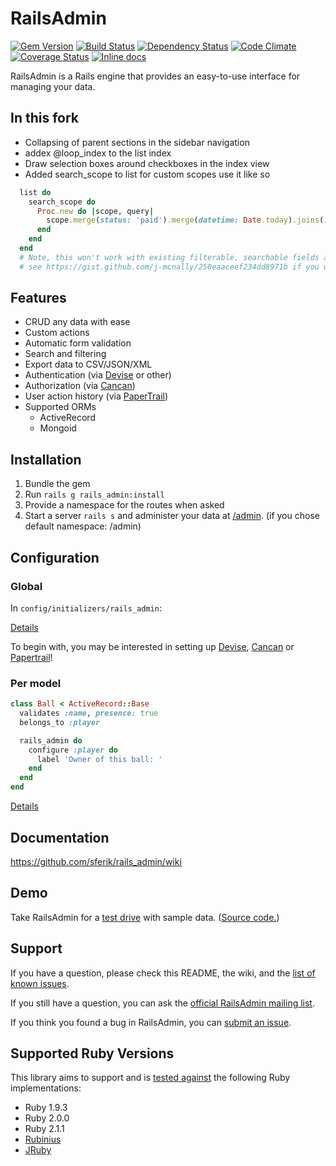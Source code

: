 # RailsAdmin

[![Gem Version](https://img.shields.io/gem/v/rails_admin.svg)][gem]
[![Build Status](https://img.shields.io/travis/sferik/rails_admin.svg)][travis]
[![Dependency Status](https://img.shields.io/gemnasium/sferik/rails_admin.svg)][gemnasium]
[![Code Climate](https://img.shields.io/codeclimate/github/sferik/rails_admin.svg)][codeclimate]
[![Coverage Status](https://img.shields.io/coveralls/sferik/rails_admin.svg)][coveralls]
[![Inline docs](http://inch-ci.org/github/sferik/rails_admin.svg)][inch]

[gem]: https://rubygems.org/gems/rails_admin
[travis]: http://travis-ci.org/sferik/rails_admin
[gemnasium]: https://gemnasium.com/sferik/rails_admin
[codeclimate]: https://codeclimate.com/github/sferik/rails_admin
[coveralls]: https://coveralls.io/r/sferik/rails_admin
[inch]: http://inch-ci.org/github/sferik/rails_admin

RailsAdmin is a Rails engine that provides an easy-to-use interface for managing your data.


## In this fork
* Collapsing of parent sections in the sidebar navigation
* addex @loop_index to the list index
* Draw selection boxes around checkboxes in the index view
* Added search_scope to list for custom scopes use it like so

```ruby
  list do
    search_scope do
      Proc.new do |scope, query|
        scope.merge(status: 'paid').merge(datetime: Date.today).joins(:user).where('users.first_name = ?', query)
      end
    end
  end
  # Note, this won't work with existing filterable, searchable fields as merge will create an AND condition with the scope's WHERE s
  # see https://gist.github.com/j-mcnally/250eaaceef234dd8971b if you want OR conditions
```


## Features
* CRUD any data with ease
* Custom actions
* Automatic form validation
* Search and filtering
* Export data to CSV/JSON/XML
* Authentication (via [Devise](https://github.com/plataformatec/devise) or other)
* Authorization (via [Cancan](https://github.com/ryanb/cancan))
* User action history (via [PaperTrail](https://github.com/airblade/paper_trail))
* Supported ORMs
  * ActiveRecord
  * Mongoid



## Installation

1. Bundle the gem
2. Run `rails g rails_admin:install`
3. Provide a namespace for the routes when asked
4. Start a server `rails s` and administer your data at [/admin](http://localhost:3000/admin). (if you chose default namespace: /admin)

## Configuration
### Global
In `config/initializers/rails_admin`:

[Details](https://github.com/sferik/rails_admin/wiki/Base-configuration)

To begin with, you may be interested in setting up [Devise](https://github.com/sferik/rails_admin/wiki/Devise), [Cancan](https://github.com/sferik/rails_admin/wiki/Cancan) or [Papertrail](https://github.com/sferik/rails_admin/wiki/Papertrail)!

### Per model
```ruby
class Ball < ActiveRecord::Base
  validates :name, presence: true
  belongs_to :player

  rails_admin do
    configure :player do
      label 'Owner of this ball: '
    end
  end
end
```

[Details](https://github.com/sferik/rails_admin/wiki/Railsadmin-DSL)

## Documentation
https://github.com/sferik/rails_admin/wiki

## Demo
Take RailsAdmin for a [test drive][demo] with sample data. ([Source code.][dummy_app])

[demo]: http://rails-admin-tb.herokuapp.com/
[dummy_app]: https://github.com/bbenezech/dummy_app

## Support
If you have a question, please check this README, the wiki, and the [list of
known issues][troubleshoot].

[troubleshoot]: https://github.com/sferik/rails_admin/wiki/Troubleshoot

If you still have a question, you can ask the [official RailsAdmin mailing
list][list].

[list]: http://groups.google.com/group/rails_admin

If you think you found a bug in RailsAdmin, you can [submit an issue](https://github.com/sferik/rails_admin/issues/new).

## Supported Ruby Versions
This library aims to support and is [tested against][travis] the following Ruby implementations:

* Ruby 1.9.3
* Ruby 2.0.0
* Ruby 2.1.1
* [Rubinius][]
* [JRuby][]

[rubinius]: http://rubini.us/
[jruby]: http://jruby.org/
